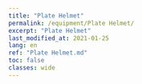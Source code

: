 ```yaml
---
title: "Plate Helmet"
permalink: /equipment/Plate Helmet/
excerpt: "Plate Helmet"
last_modified_at: 2021-01-25
lang: en
ref: "Plate Helmet.md"
toc: false
classes: wide
---
```


